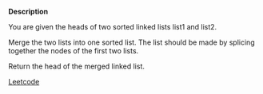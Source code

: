 **Description**

You are given the heads of two sorted linked lists list1 and list2.

Merge the two lists into one sorted list. The list should be made by splicing together the nodes of the first two lists.

Return the head of the merged linked list.

[Leetcode](https://leetcode.com/problems/merge-two-sorted-lists/description/?envType=study-plan-v2&envId=top-interview-150)
